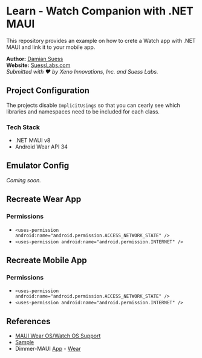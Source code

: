 ﻿# Learn - Watch Companion with .NET MAUI

This repository provides an example on how to crete a Watch app with .NET MAUI and link it to your mobile app.

**Author:** [Damian Suess](https://www.linkedin.com/in/damiansuess/)<br/>
**Website:** [SuessLabs.com](https://suesslabs.com)<br/>
_Submitted with ❤ by Xeno Innovations, Inc. and Suess Labs._

## Project Configuration

The projects disable `ImplicitUsings` so that you can cearly see which libraries and namespaces need to be included for each class.

### Tech Stack

* .NET MAUI v8
* Android Wear API 34

## Emulator Config

_Coming soon._

## Recreate Wear App

### Permissions

* `<uses-permission android:name="android.permission.ACCESS_NETWORK_STATE" />`
* `<uses-permission android:name="android.permission.INTERNET" />`

## Recreate Mobile App

### Permissions

* `<uses-permission android:name="android.permission.ACCESS_NETWORK_STATE" />`
* `<uses-permission android:name="android.permission.INTERNET" />`

## References

* [MAUI Wear OS/Watch OS Support](https://github.com/dotnet/maui/discussions/1144)
* [Sample](https://www.saboit.de/blog/net-maui-android-watch-application-showcase-part-1)
* Dimmer-MAUI [App](https://github.com/YBTopaz8/Dimmer-MAUI) - [Wear](https://github.com/YBTopaz8/DimmerWatchCompanion)
